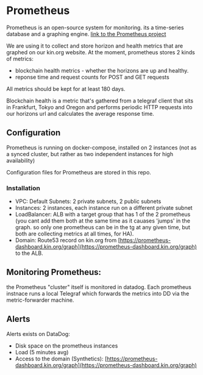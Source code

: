 
# Prometheus

Prometheus is an open-source system for monitoring. its a time-series database and a graphing engine.
[link to the Prometheus project](https://prometheus.io)

We are using it to collect and store horizon and health metrics that are graphed on our kin.org website.
At the moment, prometheus stores 2 kinds of metrics:
 - blockchain health metrics - whether the horizons are up and healthy.
 - reponse time and request counts for POST and GET requests
 
 All metrics should be kept for at least 180 days.
 
Blockchain health is a metric that's gathered from a telegraf client that sits in Frankfurt, Tokyo and Oregon and performs periodic HTTP requests into our horizons url and calculates the average response time.

## Configuration
Prometheus is running on docker-compose, installed on 2 instances (not as a synced cluster, but rather as two independent instances for high availability)

Configuration files for Prometheus are stored in this repo.

### Installation

 - VPC: Default Subnets: 2 private subnets, 2 public subnets 
 - Instances: 2 instances, each instance run on a different private subnet 
 - LoadBalancer: ALB with a target group that has 1 of the 2 prometheus (you cant add them both at the same time as it cauases 'jumps' in the graph. so only one prometheus can be in the tg at any given time, but both are collecting metrics at all times, for HA).
 - Domain: Route53 record on kin.org from  [https://prometheus-dashboard.kin.org/graph](https://prometheus-dashboard.kin.org/graph) to the ALB.

## Monitoring Prometheus:
the Prometheus "cluster" itself is monitored in datadog. Each prometheus instnace runs a local Telegraf which forwards the metrics into DD via the metric-forwarder machine.

## Alerts
Alerts exists on DataDog:

 - Disk space on the prometheus instances
 - Load (5 minutes avg)
 - Access to the domain (Synthetics): [https://prometheus-dashboard.kin.org/graph](https://prometheus-dashboard.kin.org/graph)
